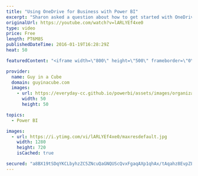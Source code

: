 ```yaml
---
title: "Using OneDrive for Business with Power BI"
excerpt: "Sharon asked a question about how to get started with OneDrive for Business and then use that with Power BI. I look at how you can get up and running, and then look at how you can connect to documents within OneDrive from Power BI.  This also touches on your Organizational account and how that relates"
originalUrl: https://youtube.com/watch?v=lARLYEf4xe0
type: video
price: Free
length: PT6M8S
publishedDateTime: 2016-01-19T16:28:29Z
heat: 50

featuredContent: "<iframe width=\"800\" height=\"500\" frameborder=\"0\" src=\"https://www.youtube.com/embed/lARLYEf4xe0\" allow=\"accelerometer; autoplay; encrypted-media; gyroscope; picture-in-picture\" allowfullscreen></iframe>"

provider:
  name: Guy in a Cube
  domain: guyinacube.com
  images:
    - url: https://everyday-cc.github.io/powerbi/assets/images/organizations/guyinacube.com-50x50.jpg
      width: 50
      height: 50

topics:
  - Power BI

images:
  - url: https://i.ytimg.com/vi/lARLYEf4xe0/maxresdefault.jpg
    width: 1280
    height: 720
    isCached: true

secured: "a8BX19tSDqYKCLbyhzZC5ZNcuQaGNQUScQvxFgaqAXp1qhAx/tAqahz8EvpZL571xRG/p6jkDHwanDTiMRTNHuoU8qT8ElsyLMIozHEAXza/G9eOrJMWH9zHa76IQ5/gx/sSo9Zn8Ggem8mes+GQON/S1rK3/RCGKmPtMz2EBVjko5TL9r/twDx38lqRjbg/Vl8uAuLAQXDs3aVZwmBEPTicKF1LbNYU5AdGsf7VSruhUW5HrwXHaxnqsRkPgN69pKch3oS3c1pPB7BlHa791lkO2UQzbdC2fGxlMvlrZV0WlRr+B4JRqPk5KIZjaiJKoSieYEnSZ0BmHJ27H0KSEPTaIPyJOIylbUMoNJKC+rsZ63Y2p/r4VPwTco9pXrfnqjhfJxhKMldh8C1j35vJv9FVY4qTu1n7yVQJKRSDfcY=;MiXCTnvURDkUkdDw3wJ+OA=="
---
```


